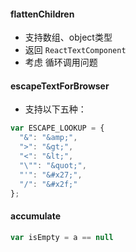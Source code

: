 #### flattenChildren
    
* 支持数组、object类型
* 返回 `ReactTextComponent`
* 考虑 循环调用问题



#### escapeTextForBrowser
* 支持以下五种：
```js
var ESCAPE_LOOKUP = {
  "&": "&amp;",
  ">": "&gt;",
  "<": "&lt;",
  "\"": "&quot;",
  "'": "&#x27;",
  "/": "&#x2f;"
};
```



#### accumulate
```javascript
var isEmpty = a == null
```